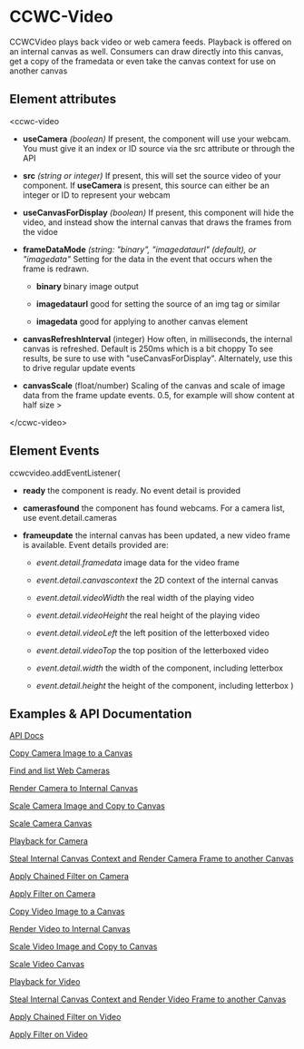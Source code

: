 CCWC-Video
==========

CCWCVideo plays back video or web camera feeds. Playback is offered on an internal canvas as well. Consumers can draw directly into this canvas, get a copy
of the framedata or even take the canvas context for use on another canvas


Element attributes
------------------

&lt;ccwc-video

- **useCamera** *(boolean)* If present, the component will use your webcam. You must give it an index or ID source via the src attribute or through the API

- **src** *(string or integer)* If present, this will set the source video of your component. If **useCamera** is present, this source can either be an integer or ID to represent your webcam

- **useCanvasForDisplay** *(boolean)* If present, this component will hide the video, and instead show the internal canvas that draws the frames from the vidoe

- **frameDataMode** *(string: "binary", "imagedataurl" (default), or "imagedata"* Setting for the data in the event that occurs when the frame is redrawn.

  - **binary** binary image output

  - **imagedataurl** good for setting the source of an img tag or similar

  - **imagedata** good for applying to another canvas element

- **canvasRefreshInterval** (integer) How often, in milliseconds, the internal canvas is refreshed. Default is 250ms which is a bit choppy To see results, be sure to use with "useCanvasForDisplay". Alternately, use this to drive regular update events

- **canvasScale** (float/number) Scaling of the canvas and scale of image data from the frame update events. 0.5, for example will show content at half size
&gt;

&lt;/ccwc-video&gt;

Element Events
--------------

ccwcvideo.addEventListener(
- **ready** the component is ready. No event detail is provided

- **camerasfound** the component has found webcams. For a camera list, use event.detail.cameras

- **frameupdate** the internal canvas has been updated, a new video frame is available. Event details provided are:

    - *event.detail.framedata* image data for the video frame

    - *event.detail.canvascontext* the 2D context of the internal canvas

    - *event.detail.videoWidth* the real width of the playing video

    - *event.detail.videoHeight* the real height of the playing video

    - *event.detail.videoLeft* the left position of the letterboxed video

    - *event.detail.videoTop* the top position of the letterboxed video

    - *event.detail.width* the width of the component, including letterbox

    - *event.detail.height* the height of the component, including letterbox
 )

Examples & API Documentation
----------------------------

[API Docs](docs)


[Copy Camera Image to a Canvas](/examples/camera-copy-to-canvas.html)

[Find and list Web Cameras](/examples/camera-find-cameras.html)

[Render Camera to Internal Canvas](/examples/camera-render-to-internal-canvas.html)

[Scale Camera Image and Copy to Canvas](/examples/camera-scale-and-copy-to-canvas.html)

[Scale Camera Canvas](/examples/camera-scale-canvas.html)

[Playback for Camera](/examples/camera-simple-playback.html)

[Steal Internal Canvas Context and Render Camera Frame to another Canvas](/examples/camera-steal-internal-canvas.html)

[Apply Chained Filter on Camera](/examples/camera-apply-chained-filter.html)

[Apply Filter on Camera](/examples/camera-apply-filter.html)


[Copy Video Image to a Canvas](/examples/video-copy-to-canvas.html)

[Render Video to Internal Canvas](/examples/video-render-to-internal-canvas.html)

[Scale Video Image and Copy to Canvas](/examples/video-scale-and-copy-to-canvas.html)

[Scale Video Canvas](/examples/video-scale-canvas.html)

[Playback for Video](/examples/video-simple-playback.html)

[Steal Internal Canvas Context and Render Video Frame to another Canvas](/examples/video-steal-internal-canvas.html)

[Apply Chained Filter on Video](/examples/video-apply-chained-filter.html)

[Apply Filter on Video](/examples/video-apply-filter.html)


